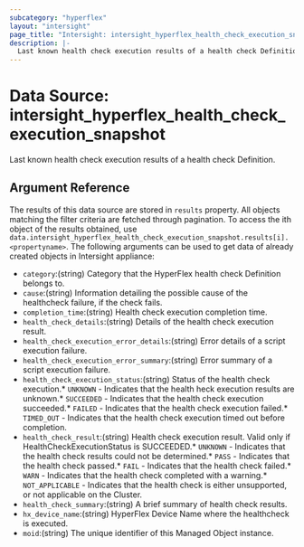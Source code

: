 ```yaml
---
subcategory: "hyperflex"
layout: "intersight"
page_title: "Intersight: intersight_hyperflex_health_check_execution_snapshot"
description: |-
  Last known health check execution results of a health check Definition.
---
```


# Data Source: intersight_hyperflex_health_check_execution_snapshot
Last known health check execution results of a health check Definition.
## Argument Reference
The results of this data source are stored in `results` property.
All objects matching the filter criteria are fetched through pagination.
To access the ith object of the results obtained, use `data.intersight_hyperflex_health_check_execution_snapshot.results[i].<propertyname>`.
The following arguments can be used to get data of already created objects in Intersight appliance:
* `category`:(string) Category that the HyperFlex health check Definition belongs to. 
* `cause`:(string) Information detailing the possible cause of the healthcheck failure, if the check fails. 
* `completion_time`:(string) Health check execution completion time. 
* `health_check_details`:(string) Details of the health check execution result. 
* `health_check_execution_error_details`:(string) Error details of a script execution failure. 
* `health_check_execution_error_summary`:(string) Error summary of a script execution failure. 
* `health_check_execution_status`:(string) Status of the health check execution.* `UNKNOWN` - Indicates that the health heck execution results are unknown.* `SUCCEEDED` - Indicates that the health check execution succeeded.* `FAILED` - Indicates that the health check execution failed.* `TIMED_OUT` - Indicates that the health check execution timed out before completion. 
* `health_check_result`:(string) Health check execution result. Valid only if HealthCheckExecutionStatus is SUCCEEDED.* `UNKNOWN` - Indicates that the health check results could not be determined.* `PASS` - Indicates that the health check passed.* `FAIL` - Indicates that the health check failed.* `WARN` - Indicates that the health check completed with a warning.* `NOT_APPLICABLE` - Indicates that the health check is either unsupported, or not applicable on the Cluster. 
* `health_check_summary`:(string) A brief summary of health check results. 
* `hx_device_name`:(string) HyperFlex Device Name where the healthcheck is executed. 
* `moid`:(string) The unique identifier of this Managed Object instance. 
 
